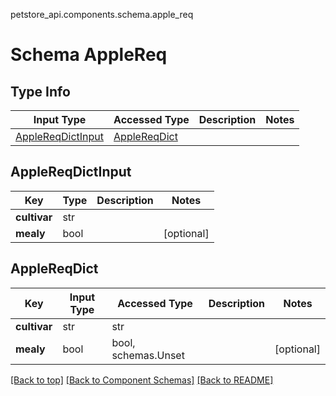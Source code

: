 petstore_api.components.schema.apple_req
# Schema AppleReq

## Type Info
Input Type | Accessed Type | Description | Notes
------------ | ------------- | ------------- | -------------
[AppleReqDictInput](#applereqdictinput) | [AppleReqDict](#applereqdict) |  |

## AppleReqDictInput
Key | Type |  Description | Notes
------------ | ------------- | ------------- | -------------
**cultivar** | str |  |
**mealy** | bool |  | [optional]

## AppleReqDict
Key | Input Type | Accessed Type | Description | Notes
------------ | ------------- | ------------- | ------------- | -------------
**cultivar** | str | str |  |
**mealy** | bool | bool, schemas.Unset |  | [optional]

[[Back to top]](#top) [[Back to Component Schemas]](../../../README.md#Component-Schemas) [[Back to README]](../../../README.md)
